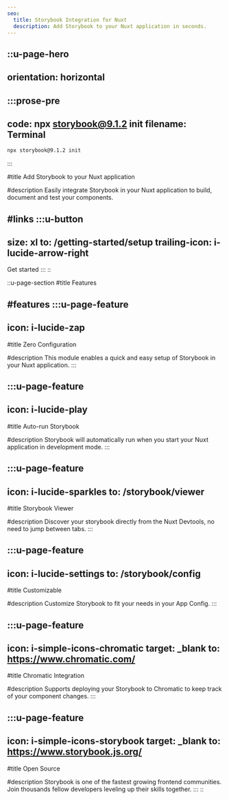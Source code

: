 ```yaml
---
seo:
  title: Storybook Integration for Nuxt
  description: Add Storybook to your Nuxt application in seconds.
---
```


::u-page-hero
---
orientation: horizontal
---
  :::prose-pre
  ---
  code: npx storybook@9.1.2 init
  filename: Terminal
  ---
  ```bash
  npx storybook@9.1.2 init
  ```
  :::

#title
Add <span class="text-french-rose-500">Storybook</span> to your Nuxt application

#description
Easily integrate Storybook in your Nuxt application to build, document and test your components.

#links
  :::u-button
  ---
  size: xl
  to: /getting-started/setup
  trailing-icon: i-lucide-arrow-right
  ---
  Get started
  :::
::

::u-page-section
#title
Features

#features
  :::u-page-feature
  ---
  icon: i-lucide-zap
  ---
  #title
  Zero Configuration
  
  #description
  This module enables a quick and easy setup of Storybook in your Nuxt application.
  :::

  :::u-page-feature
  ---
  icon: i-lucide-play
  ---
  #title
  Auto-run Storybook
  
  #description
  Storybook will automatically run when you start your Nuxt application in development mode.
  :::

  :::u-page-feature
  ---
  icon: i-lucide-sparkles
  to: /storybook/viewer
  ---
  #title
  Storybook Viewer
  
  #description
  Discover your storybook directly from the Nuxt Devtools, no need to jump between tabs.
  :::

  :::u-page-feature
  ---
  icon: i-lucide-settings
  to: /storybook/config
  ---
  #title
  Customizable
  
  #description
  Customize Storybook to fit your needs in your App Config.
  :::

  :::u-page-feature
  ---
  icon: i-simple-icons-chromatic
  target: _blank
  to: https://www.chromatic.com/
  ---
  #title
  Chromatic Integration
  
  #description
  Supports deploying your Storybook to Chromatic to keep track of your component changes.
  :::

  :::u-page-feature
  ---
  icon: i-simple-icons-storybook
  target: _blank
  to: https://www.storybook.js.org/
  ---
  #title
  Open Source
  
  #description
  Storybook is one of the fastest growing frontend communities. Join thousands fellow developers leveling up their skills together.
  :::
::
